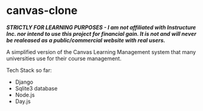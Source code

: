 # canvas-clone
***STRICTLY FOR LEARNING PURPOSES - I am not affiliated with Instructure Inc. nor intend to use this project for financial gain. It is not and will never be realeased as a public/commercial website with real users.***

A simplified version of the Canvas Learning Management system that many universities use for their course management.


Tech Stack so far:

- Django
- Sqlite3 database
- Node.js
- Day.js
